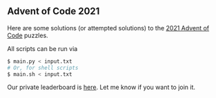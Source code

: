 ## Advent of Code 2021

Here are some solutions (or attempted solutions) to the [2021 Advent of
Code](https://adventofcode.com/2021/about) puzzles.

All scripts can be run via

``` sh
$ main.py < input.txt
# Or, for shell scripts
$ main.sh < input.txt
```

Our private leaderboard is
[here](https://adventofcode.com/2021/leaderboard/private/view/1565742). Let
me know if you want to join it.
